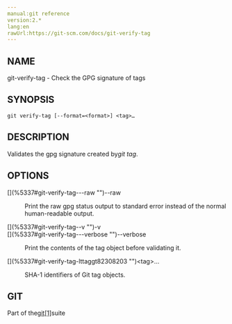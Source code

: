 ```yaml
---
manual:git reference
version:2.*
lang:en
rawUrl:https://git-scm.com/docs/git-verify-tag
---
```



## [](%5337#_name "")NAME<a name="_name"></a>


git-verify-tag - Check the GPG signature of tags





## [](%5337#_synopsis "")SYNOPSIS<a name="_synopsis"></a>

```
git verify-tag [--format=<format>] <tag>…​
```




## [](%5337#_description "")DESCRIPTION<a name="_description"></a>


Validates the gpg signature created by<em>git tag</em>.





## [](%5337#_options "")OPTIONS<a name="_options"></a>
<dl><dt id='git-verify-tag---raw'>[](%5337#git-verify-tag---raw "")--raw</dt><dd>

Print the raw gpg status output to standard error instead of the normal human-readable output.

</dd><dt id='git-verify-tag--v'>[](%5337#git-verify-tag--v "")-v</dt><dt id='git-verify-tag---verbose'>[](%5337#git-verify-tag---verbose "")--verbose</dt><dd>

Print the contents of the tag object before validating it.

</dd><dt id='git-verify-tag-lttaggt82308203'>[](%5337#git-verify-tag-lttaggt82308203 "")&lt;tag&gt;…​</dt><dd>

SHA-1 identifiers of Git tag objects.

</dd></dl>



## [](%5337#_git "")GIT<a name="_git"></a>


Part of the[git[1]](%2248  "")suite





